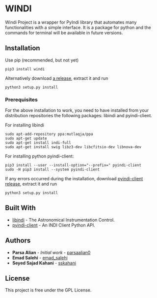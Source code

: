 # WINDI

Windi Project is a wrapper for PyIndi library that automates many functionalities with a simple interface.
It is a package for python and the commands for terminal will be available in future versions.

## Installation

Use pip (recommended, but not yet)

```
pip3 install windi
```


Alternatively download [a release](https://gitlab.com/parsaalian0/windi/-/archive/master/windi-master.zip), extract it and run

```
python3 setup.py install
```


### Prerequisites

For the above installation to work, you need to have installed from your distribution repositories the following packages: libindi and pyindi-client.

For installing libindi

```
sudo apt-add-repository ppa:mutlaqja/ppa
sudo apt-get update
sudo apt-get install indi-full
sudo apt-get install swig libz3-dev libcfitsio-dev libnova-dev
```

For installing python pyindi-client:

```
pip3 install --user --install-option="--prefix=" pyindi-client
sudo -H pip3 install --system pyindi-client
```

If any errors occurred during the installation, download [pyindi-client release](https://github.com/jochym/pyindi-client/tree/master/pip/pyindi-client), extract it and run

```
python3 setup.py install
```

## Built With

* [libindi](https://github.com/indilib/indi) - The Astronomical Instrumentation Control.
* [pyindi-client](https://github.com/jochym/pyindi-client/tree/master/pip/pyindi-client) - An INDI Client Python API.

## Authors

* **Parsa Alian** - *Initial work* - [parsaalian0](https://gitlab.com/parsaalian0)
* **Emad Salehi** - [emad_salehi](https://gitlab.com/emad_salehi)
* **Seyed Sajad Kahani** - [sskahani](https://gitlab.com/sskahani)

## License

This project is free under the GPL License.

